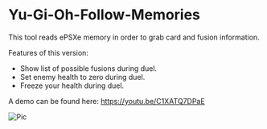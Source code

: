 # Yu-Gi-Oh-Follow-Memories

This tool reads ePSXe memory in order to grab card and fusion information.

Features of this version:

- Show list of possible fusions during duel.
- Set enemy health to zero during duel.
- Freeze your health during duel.

A demo can be found here: https://youtu.be/C1XATQ7DPaE

![Pic](https://i.imgur.com/sX0jEyW.png)
